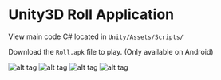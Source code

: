 # Unity3D Roll Application

View main code C# located in `Unity/Assets/Scripts/`


Download the `Roll.apk` file to play. (Only available on Android)

![alt tag](https://github.com/sghaleb1/Unity/blob/master/SC1.png)
![alt tag](https://github.com/sghaleb1/Unity/blob/master/SC2.png)
![alt tag](https://github.com/sghaleb1/Unity/blob/master/SC4.png)
![alt tag](https://github.com/sghaleb1/Unity/blob/master/FSC1.png)

